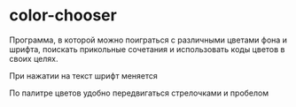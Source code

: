 # color-chooser
Программа, в которой можно поиграться с различными цветами фона и шрифта, поискать прикольные сочетания и использовать коды цветов в своих целях. 

При нажатии на текст шрифт меняется

По палитре цветов удобно передвигаться стрелочками и пробелом
